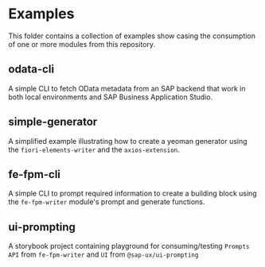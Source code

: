 # Examples
This folder contains a collection of examples show casing the consumption of one or more modules from this repository.

## odata-cli
A simple CLI to fetch OData metadata from an SAP backend that work in both local environments and SAP Business Application Studio.

## simple-generator
A simplified example illustrating how to create a yeoman generator using the `fiori-elements-writer` and the `axios-extension`.

## fe-fpm-cli
A simple CLI to prompt required information to create a building block using the `fe-fpm-writer` module's prompt and generate functions.

## ui-prompting
A storybook project containing playground for consuming/testing `Prompts API` from `fe-fpm-writer` and `UI` from `@sap-ux/ui-prompting`
